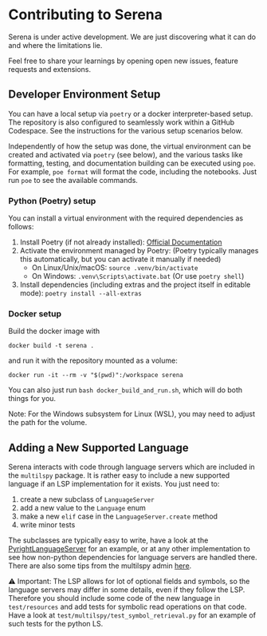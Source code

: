 # Contributing to Serena

Serena is under active development. We are just discovering what it can do and where the limitations lie.

Feel free to share your learnings by opening open new issues, feature requests and extensions.

## Developer Environment Setup

You can have a local setup via `poetry` or a docker interpreter-based setup. 
The repository is also configured to seamlessly work within a GitHub Codespace. See the instructions
for the various setup scenarios below.

Independently of how the setup was done, the virtual environment can be 
created and activated via `poetry` (see below), and the various tasks like formatting, testing, and documentation building
can be executed using `poe`. For example, `poe format` will format the code, including the 
notebooks. Just run `poe` to see the available commands.

### Python (Poetry) setup

You can install a virtual environment with the required dependencies as follows:

1. Install Poetry (if not already installed): [Official Documentation](https://python-poetry.org/docs/#installation)
2. Activate the environment managed by Poetry: (Poetry typically manages this automatically, but you can activate it manually if needed)
    * On Linux/Unix/macOS: `source .venv/bin/activate`
    * On Windows: `.venv\Scripts\activate.bat` (Or use `poetry shell`)
3. Install dependencies (including extras and the project itself in editable mode): `poetry install --all-extras`

### Docker setup

Build the docker image with

```shell
docker build -t serena .
```

and run it with the repository mounted as a volume:

```shell
docker run -it --rm -v "$(pwd)":/workspace serena
```

You can also just run `bash docker_build_and_run.sh`, which will do both things
for you.

Note: For the Windows subsystem for Linux (WSL), you may need to adjust the path for the
volume.

## Adding a New Supported Language

Serena interacts with code through language servers which are included in
the `multilspy` package. It is rather easy to include a new supported language
if an LSP implementation for it exists. You just need to:

1. create a new subclass of `LanguageServer`
2. add a new value to the `Language` enum
3. make a new `elif` case in the `LanguageServer.create` method
4. write minor tests

The subclasses are typically easy to write, have a look at the 
[PyrightLanguageServer](src/multilspy/language_servers/pyright_language_server/pyright_server.py) 
for an example, or at any other implementation to see how non-python
dependencies for language servers are handled there.
There are also some tips from the multilspy admin [here](https://github.com/microsoft/multilspy/issues/5).

⚠️ Important: The LSP allows for lot of optional fields and symbols, so the language servers may differ
in some details, even if they follow the LSP. Therefore you should include some code of the new
language in `test/resources` and add tests for symbolic read operations on that code. Have a look
at `test/multilspy/test_symbol_retrieval.py` for an example of such tests for the python LS.
